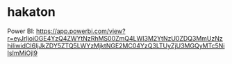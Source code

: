 # hakaton

Power BI:
https://app.powerbi.com/view?r=eyJrIjoiOGE4YzQ4ZWYtNzRhMS00ZmQ4LWI3M2YtNzU0ZDQ3MmUzNzhiIiwidCI6IjJkZDY5ZTQ5LWYzMjktNGE2MC04YzQ3LTUyZjU3MGQyMTc5NiIsImMiOjl9

